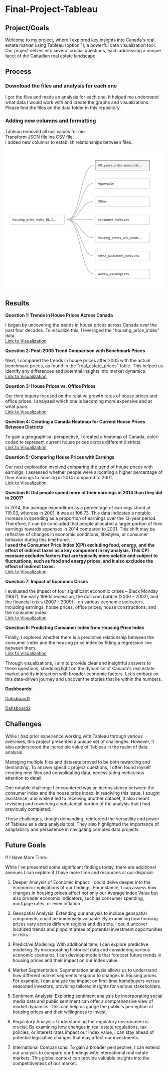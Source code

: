 # Final-Project-Tableau

## Project/Goals

Welcome to my project, where I explored key insights into Canada's real estate market using Tableau (option 1), a powerful data visualization tool. Our project delves into several crucial questions, each addressing a unique facet of the Canadian real estate landscape.

## Process

### Download the files and analysis for each one 

I got the files and made an analysis for each one. It helped me understand what data I would work with and create the graphs and visualizations.  
Please find the files on the data folder in this repository.

### Adding new columns and formatting

Tableau removed all null values for me.  
Transform JSON file ina CSV file.  
I added new columns to establish relationships between files.  
![Image](https://github.com/leoaugusto1976/Final-Project-Tableau/blob/main/relationship.jpg) 

## Results

**Question 1: Trends in House Prices Across Canada**

I began by uncovering the trends in house prices across Canada over the past four decades. To visualize this, I leveraged the "housing_price_index" data.  
[Link to Visualization](https://public.tableau.com/app/profile/leo.fonseca/viz/Lighthouse-Final-Project/Sheet1)

**Question 2: Post-2005 Trend Comparison with Benchmark Prices**

Next, I compared the trends in house prices after 2005 with the actual benchmark prices, as found in the "real_estate_prices" table. This helped us identify any differences and potential insights into market dynamics.  
[Link to Visualization](https://public.tableau.com/app/profile/leo.fonseca/viz/Lighthouse-Final-Project/Sheet2)

**Question 3: House Prices vs. Office Prices**

Our third inquiry focused on the relative growth rates of house prices and office prices. I analyzed which one is becoming more expensive and at what pace.  
[Link to Visualization](https://public.tableau.com/app/profile/leo.fonseca/viz/Lighthouse-Final-Project/Sheet3)

**Question 4: Creating a Canada Heatmap for Current House Prices Between Districts**

To gain a geographical perspective, I created a heatmap of Canada, color-coded to represent current house prices across different districts.  
[Link to Visualization](https://public.tableau.com/app/profile/leo.fonseca/viz/Lighthouse-Final-Project/Sheet4)

**Question 5: Comparing House Prices with Earnings**

Our next exploration involved comparing the trend of house prices with earnings. I assessed whether people were allocating a higher percentage of their earnings to housing in 2014 compared to 2001.  
[Link to Visualization](https://public.tableau.com/app/profile/leo.fonseca/viz/Lighthouse-Final-Project/Sheet5)

**Question 6: Did people spend more of their earnings in 2014 than they did in 2001?**

In 2014, the average expenditure as a percentage of earnings stood at 119.03, whereas in 2001, it was at 106.73. This data indicates a notable increase in spending as a proportion of earnings over the 13-year period. Therefore, it can be concluded that people allocated a larger portion of their earnings towards expenses in 2014 compared to 2001. This shift may be reflective of changes in economic conditions, lifestyles, or consumer behavior during this timeframe.  
**I used the Consumer Price Index (CPI) excluding food, energy, and the effect of indirect taxes as a key component in my analysis. This CPI measure excludes factors that are typically more volatile and subject to fluctuations, such as food and energy prices, and it also excludes the effect of indirect taxes.**  
[Link to Visualization](https://public.tableau.com/app/profile/leo.fonseca/viz/Lighthouse-Final-Project/Sheet6)

**Question 7: Impact of Economic Crises**

I evaluated the impact of four significant economic crises – Black Monday (1987), the early 1990s recession, the dot-com bubble (2000 - 2002), and the financial crisis (2007 - 2009) – on various economic indicators, including earnings, house prices, office prices, house constructions, and the consumer index.  
[Link to Visualization](https://public.tableau.com/app/profile/leo.fonseca/viz/Lighthouse-Final-Project/Sheet7)

**Question 8: Predicting Consumer Index from Housing Price Index**

Finally, I explored whether there is a predictive relationship between the consumer index and the housing price index by fitting a regression line between them.  
[Link to Visualization](https://public.tableau.com/app/profile/leo.fonseca/viz/Lighthouse-Final-Project/Sheet8)

Through visualizations, I aim to provide clear and insightful answers to these questions, shedding light on the dynamics of Canada's real estate market and its interaction with broader economic factors. Let's embark on this data-driven journey and uncover the stories that lie within the numbers.

**Dashboards:**  

[Dahsboard1](https://public.tableau.com/app/profile/leo.fonseca/viz/Lighthouse-Final-Project/Dashboard1)  
  
[Dahsboard2](https://public.tableau.com/app/profile/leo.fonseca/viz/Lighthouse-Final-Project/Dashboard2)  
  
## Challenges
While I had prior experience working with Tableau through various exercises, this project presented a unique set of challenges. However, it also underscored the incredible value of Tableau in the realm of data analysis.

Managing multiple files and datasets proved to be both rewarding and demanding. To answer specific project questions, I often found myself creating new files and consolidating data, necessitating meticulous attention to detail.

One notable challenge I encountered was an inconsistency between the consumer index and the house price index. In resolving this issue, I sought assistance, and while it led to receiving another dataset, it also meant revisiting and reworking a substantial portion of the analysis that I had previously completed.

These challenges, though demanding, reinforced the versatility and power of Tableau as a data analysis tool. They also highlighted the importance of adaptability and persistence in navigating complex data projects.

## Future Goals
If I Have More Time...

While I've presented some significant findings today, there are additional avenues I can explore if I have more time and resources at our disposal:

1. Deeper Analysis of Economic Impact: I could delve deeper into the economic implications of our findings. For instance, I can assess how changes in housing prices affect not only our Average Index Value but also broader economic indicators, such as consumer spending, mortgage rates, or even inflation.

2. Geospatial Analysis: Extending our analysis to include geospatial components could be immensely valuable. By examining how housing prices vary across different regions and districts, I could uncover localized trends and pinpoint areas of potential investment opportunities or risks.

3. Predictive Modeling: With additional time, I can explore predictive modeling. By incorporating historical data and considering various economic scenarios, I can develop models that forecast future trends in housing prices and their impact on our index value.

4. Market Segmentation: Segmentation analysis allows us to understand how different market segments respond to changes in housing prices. For example, I can analyze the impact on first-time homebuyers versus seasoned investors, providing tailored insights for various stakeholders.

5. Sentiment Analysis: Exploring sentiment analysis by incorporating social media data and public sentiment can offer a comprehensive view of market dynamics. This can help us gauge the public's perception of housing prices and their willingness to invest.

6. Regulatory Analysis: Understanding the regulatory environment is crucial. By examining how changes in real estate regulations, tax policies, or interest rates impact our index value, I can stay ahead of potential legislative changes that may affect our investments.

7. International Comparisons: To gain a broader perspective, I can extend our analysis to compare our findings with international real estate markets. This global context can provide valuable insights into the competitiveness of our market.

